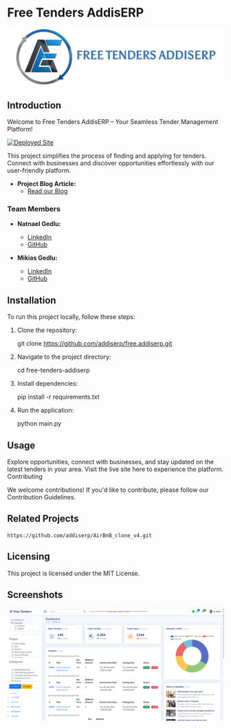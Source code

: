 # Free Tenders AddisERP
![Screenshot](static/images/hero.jpg)
## Introduction

Welcome to Free Tenders AddisERP – Your Seamless Tender Management Platform!

[![Deployed Site](http://web-01.addiserp.tech/about)](http://54.237.68.51/)

This project simplifies the process of finding and applying for tenders. Connect with businesses and discover opportunities effortlessly with our user-friendly platform.

- **Project Blog Article:**
  - [Read our Blog](http://web-01.addiserp.tech/about)

### Team Members

- **Natnael Gedlu:**
  - [LinkedIn](https://www.linkedin.com/in/natnael-gedlu-26a279293/)
  - [GitHub](https://github.com/Natnael-Gedlu)

- **Mikias Gedlu:**
  - [LinkedIn](https://www.linkedin.com/in/mikias-gedlu-53954a1b8/)
  - [GitHub](https://github.com/addiserp)

## Installation

To run this project locally, follow these steps:

1. Clone the repository:

   git clone https://github.com/addiserp/free.addiserp.git
   
2. Navigate to the project directory:

   cd free-tenders-addiserp

3. Install dependencies:

   pip install -r requirements.txt

4. Run the application:

   python main.py

## Usage

Explore opportunities, connect with businesses, and stay updated on the latest tenders in your area. Visit the live site here to experience the platform.
Contributing

We welcome contributions! If you'd like to contribute, please follow our Contribution Guidelines.

## Related Projects

    https://github.com/addiserp/AirBnB_clone_v4.git

## Licensing

This project is licensed under the MIT License.

## Screenshots

![Screenshot](static/images/Screenshot.png)

